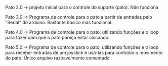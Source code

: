 Pato 2.0 -> projeto inicial para o controle do suporte (pato). Não funciona

Pato 3.0 -> Programa de controle para o pato a partir de entradas pelo "Serial" do arduíno. Bastante basico mas funcional.

Pato 4.0 -> Programa de controle para o pato, utilizando funções e o loop para fazer com que o pato pareça estar ciscando.

Pato 5.0 -> Programa de controle para o pato, utilizando funções e o loop para receber entradas de um joystick e usá-las para controlar o movimento do pato. Único arquivo razoavelmente comentado
